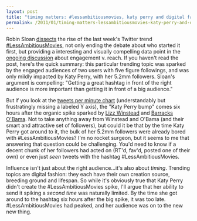 ```yaml
---
layout: post
title: "timing matters: #lessambitiousmovies, katy perry and digital fashion"
permalink: /2011/01/timing-matters-lessambitiousmovies-katy-perry-and-digital-fashion.html
---
```


Robin Sloan [dissects](http://media.twitter.com/1058/science-hashtag) the rise of the last week's Twitter trend [#LessAmbitiousMovies](http://search.twitter.com/search?q=%23lessambitiousmovies), not only ending the debate about who started it first, but providing a interesting and visually compelling data point in the [ongoing discussion](http://dashes.com/anil/2010/01/nobody-has-a-million-twitter-followers.html) about engagement v. reach. If you haven't read the post, here's the quick summary: this particular trending topic was sparked by the engaged audiences of two users with five figure followings, and was only mildly impacted by Katy Perry, with her 5.2mm followers. Sloan's argument is compelling: "Getting a great hashtag in front of the right audience is more important than getting it in front of a big audience."

But if you look at the [tweets per minute chart](http://media.twitter.com/wp-content/uploads/2011/01/less-ambitious-movies-graph-3.jpg) (understandably but frustratingly missing a labeled Y axis), the "Katy Perry bump" comes six hours after the organic spike sparked by [Lizz Winstead](http://twitter.com/lizzwinstead) and [Barracks O'Bama](http://twitter.com/#!/P0TUS). Not to take anything away from Winstead and O'Bama (and their smart and attractive set of followers), but could it be that by the time Katy Perry got around to it, the bulk of her 5.2mm followers were already bored with #LessAmbitiousMovies? I'm no rocket surgeon, but it seems to me that answering that question could be challenging. You'd need to know if a decent chunk of her followers had acted on (RT'd, fav'd, posted one of their own) or even just _seen_ tweets with the hashtag #LessAmbitiousMovies.

Influence isn't just about the right audience...it's also about _timing_. Trending topics are digital fashion: they each have their own creation source, breeding ground and lifespan. So while it's obviously true that Katy Perry didn't create the #LessAmbitiousMovies spike, I'll argue that her ability to send it spiking a _second time_ was naturally limited. By the time she got around to the hashtag six hours after the big spike, it was too late. #LessAmbitiousMovies had peaked, and her audience was on to the new new thing.